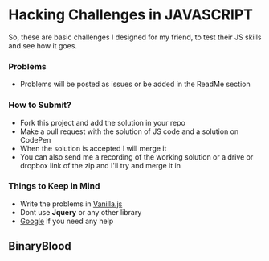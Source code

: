 # Hacking Challenges in JAVASCRIPT

So, these are basic challenges I designed for my friend, to test their JS skills and see how it goes.

### Problems
 - Problems will be posted as issues or be added in the ReadMe section

### How to Submit?
 - Fork this project and add the solution in your repo
 - Make a pull request with the solution of JS code and a solution on CodePen
 - When the solution is accepted I will merge it
 - You can also send me a recording of the working solution or a drive or dropbox link of the zip and I'll try and merge it in

### Things to Keep in Mind
 - Write the problems in [Vanilla.js][]
 - Dont use **Jquery** or any other library
 - [Google][] if you need any help
 

## BinaryBlood

[google]: http://google.com/
[vanilla.js]: http://vanilla-js.com/
